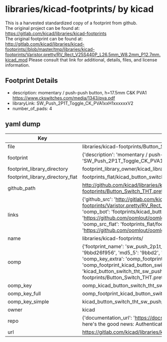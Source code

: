 # libraries/kicad-footprints/ by kicad  
This is a harvested standardized copy of a footprint from github.  
The original project can be found at:  
https://gitlab.com/kicad/libraries/kicad-footprints  
The original footprint can be found at:
http://gitlab.com/kicad/libraries/kicad-footprints//blob/master/tmp/libraries/kicad-footprints/Varistor.pretty/RV_Rect_V25S440P_L26.5mm_W8.2mm_P12.7mm.kicad_mod
Please consult that link for additional, details, files, and license information.  
## Footprint Details
* description: momentary / push-push button, h=17.5mm C&K PVA1 https://www.ckswitches.com/media/1343/pva.pdf  
* libraryLink: SW_Push_2P1T_Toggle_CK_PVA1xxH1xxxxxxV2  
* number_of_pads: 4  
## yaml dump  
| Key | Value |  
| --- | --- |  
| file | libraries/kicad-footprints/Button_Switch_THT.pretty/SW_Push_2P1T_Toggle_CK_PVA1xxH1xxxxxxV2.kicad_mod |  
| footprint | {'description': 'momentary / push-push button, h=17.5mm C&K PVA1 https://www.ckswitches.com/media/1343/pva.pdf', 'libraryLink': 'SW_Push_2P1T_Toggle_CK_PVA1xxH1xxxxxxV2', 'number_of_pads': 4} |  
| footprint_library_directory | footprint_library_owner/kicad_libraries/kicad-footprints/ |  
| footprint_library_directory_flat | footprints_flat/kicad_button_switch_tht_sw_push_2p1t_toggle_ck_pva1xxh1xxxxxxv2/working |  
| github_path | http://github.com/kicad/libraries/kicad-footprints//blob/master/tmp/libraries/kicad-footprints/Button_Switch_THT.pretty/SW_Push_2P1T_Toggle_CK_PVA1xxH1xxxxxxV2.kicad_mod |  
| links | {'github_src': 'http://gitlab.com/kicad/libraries/kicad-footprints//blob/master/tmp/libraries/kicad-footprints/Varistor.pretty/RV_Rect_V25S440P_L26.5mm_W8.2mm_P12.7mm.kicad_mod', 'github_src_repo': 'https://gitlab.com/kicad/libraries/kicad-footprints', 'oomp_bot': 'footprints/kicad_button_switch_tht_sw_push_2p1t_toggle_ck_pva1xxh1xxxxxxv2/working', 'oomp_bot_github': 'https://github.com/oomlout/oomlout_oomp_footprint_bot/tree/main/footprints/kicad_button_switch_tht_sw_push_2p1t_toggle_ck_pva1xxh1xxxxxxv2/working', 'oomp_src_flat': 'footprints_flat/footprints_flat/kicad_button_switch_tht_sw_push_2p1t_toggle_ck_pva1xxh1xxxxxxv2/working', 'oomp_src_flat_github': 'https://github.com/oomlout/oomlout_oomp_footprint_src/tree/main/footprints_flat/kicad_button_switch_tht_sw_push_2p1t_toggle_ck_pva1xxh1xxxxxxv2/working'} |  
| name | libraries/kicad-footprints/ |  
| oomp | {'footprint_name': 'sw_push_2p1t_toggle_ck_pva1xxh1xxxxxxv2', 'library_name': 'button_switch_tht', 'md5': '9bbd26f9561f16100119c8527a4db38b', 'md5_10': '9bbd26f956', 'md5_5': '9bbd2', 'md5_6': '9bbd26', 'oomp_key': 'oomp_kicad_button_switch_tht_sw_push_2p1t_toggle_ck_pva1xxh1xxxxxxv2', 'oomp_key_extra': 'oomp_footprint_kicad_button_switch_tht_sw_push_2p1t_toggle_ck_pva1xxh1xxxxxxv2', 'oomp_key_full': 'oomp_footprint_kicad_button_switch_tht_sw_push_2p1t_toggle_ck_pva1xxh1xxxxxxv2_9bbd26', 'oomp_key_simple': 'kicad_button_switch_tht_sw_push_2p1t_toggle_ck_pva1xxh1xxxxxxv2', 'original_filename': 'libraries/kicad-footprints/Button_Switch_THT.pretty/SW_Push_2P1T_Toggle_CK_PVA1xxH1xxxxxxV2.kicad_mod', 'owner_name': 'kicad'} |  
| oomp_key | oomp_kicad_button_switch_tht_sw_push_2p1t_toggle_ck_pva1xxh1xxxxxxv2 |  
| oomp_key_full | oomp_footprint_kicad_button_switch_tht_sw_push_2p1t_toggle_ck_pva1xxh1xxxxxxv2 |  
| oomp_key_simple | kicad_button_switch_tht_sw_push_2p1t_toggle_ck_pva1xxh1xxxxxxv2 |  
| owner | kicad |  
| repo | {'documentation_url': 'https://docs.github.com/rest/overview/resources-in-the-rest-api#rate-limiting', 'message': "API rate limit exceeded for 84.66.173.59. (But here's the good news: Authenticated requests get a higher rate limit. Check out the documentation for more details.)"} |  
| url | https://gitlab.com/kicad/libraries/kicad-footprints |  

